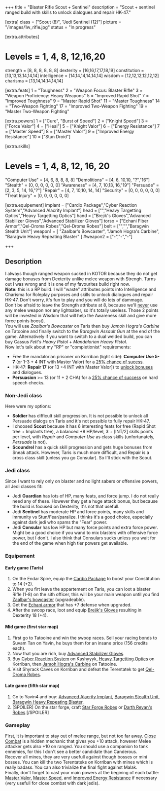 +++
title       = "Blaster Rifle Scout + Sentinel"
description = "Scout + sentinel ranged build with skills to unlock dialogues and repair HK-47."

[extra]
class       = ["Scout (8)", "Jedi Sentinel (12)"]
picture     = "/images/1w_rifle.jpg"
status      = "In progress"

  [extra.attributes]
  # Levels     =  1, 4, 8, 12,16,20
  strength     = [8, 8, 8, 8, 8, 8]
  dexterity    = [16,16,17,17,18,19]
  constitution = [13,13,13,14,14,14]
  intelligence = [14,14,14,14,14,14]
  wisdom       = [12,12,12,12,12,12]
  charisma     = [13,14,14,14,14,14]

  [extra.feats]
  1  = "Toughness"
  2  = "Weapon Focus: Blaster Rifle"
  3  = "Weapon Proficiency: Heavy Weapons"
  5  = "Improved Rapid Shot"
  7  = "Improved Toughness"
  9  = "Master Rapid Shot"
  11 = "Master Toughness"
  14 = "Two-Weapon Fighting"
  17 = "Improved Two-Weapon Fighting"
  19 = "Master Two-Weapon Fighting"

  [extra.powers]
  1  = ["Cure", "Burst of Speed"]
  2  = ["Knight Speed"]
  3  = ["Force Valor"]
  4  = ["Heal"]
  5  = ["Knight Valor"]
  6  = ["Energy Resistance"]
  7  = ["Master Speed"]
  8  = ["Master Valor"]
  9  = ["Improved Energy Resistance"]
  10 = ["Stun Droid"]

  [extra.skills]
  # Levels        =  1, 4, 8, 12, 16, 20
  "Computer Use"  = [4, 6, 8, 8,  8,  8]
  "Demolitions"   = [4, 6, 10,10, "?","16"]
  "Stealth"       = [0, 0, 0, 0,  0,  0]
  "Awareness"     = [4, 7, 10,13, 16,"19"]
  "Persuade"      = [2, 3, 5, 14, 16,"?"]
  "Repair"        = [4, 7, 10,10, 14, 14]
  "Security"      = [0, 0, 0, 0,  0, 0]
  "Treat Injury"  = [0, 0, 0, 0,  0, 0]

  [extra.equipement]
  implant   = ["Cardio Package","Cyber Reaction System","Advanced Alacrity Implant"]
  head      = ["","Heavy Targetting Optics","Heavy Targetting Optics"]
  hand      = ["Brejik's Gloves","Advanced Stabilizer Gloves","Advanced Stabilizer Gloves"]
  torso     = ["Echani Fiber Armor","Qel-Droma Robes","Qel-Droma Robes"]
  belt      = ["","","Baragwin Stealth Unit"]
  weapon1   = [
    "Zaalbar's Bowcaster",
    "Jamoh Hogra's Carbine",
    "Baragwin Heavy Repeating Blaster"
    ]
  #weapon2   = ["-","-","-"]

+++

<h2 class="title">Description</h2>

<div class="block">I always though ranged weapon sucked in KOTOR because they do not get damage bonuses from Dexterity unlike melee weapon with Strengh. Turns out I was wrong and it is one of my favourites build right now. </div>

<article class="message is-warning">
  <div class="message-body">
    <strong>Note:</strong> this is a RP build. I will "waste" attributes points into Intelligence and Charisma for Roleplay purposes and skills to unlock dialogues and repair HK-47. Don't worry, it's fun to play and you will do lots of dammage.
  </div>
</article>

<div class="block">Don't be afraid to leave the Strength attribute at 8, because we'll <u>never</u> use any melee weapon nor any lightsaber, so it's totally useless. Those 2 points will be invested in Wisdom that will help the Awareness skill and give more force points boost).</div>

<div class="block">You will use <em>Zaalbar's Bowcaster</em> on Taris then buy <em>Jamoh Hogra's Carbine</em> on Tatooine and finally switch to the <em>Baragwin Assault Gun</em> at the end of the game. Alternatively if you want to switch to a dual welded build, you can buy Cassus <em>Fett's Heavy Pistol</em> + <em>Mandalorian Heavy Pistol</em>.
</div>

<div class="block">Now let's talk about my "RP" or "completionist" requirements:
  <ul>
    <li>Free the mandalorian prisoner on Korriban (light side): <strong>Computer Use 5-7</strong> (or 1-3 + 4 INT with Master Valor) for a <a href="https://strategywiki.org/wiki/Star_Wars:_Knights_of_the_Old_Republic/Sith_Academy#Mandalorian_Weapons_Cache">25% chance of sucess</a>.</li>
    <li>HK-47: <strong>Repair 17</strong> (or 13 +4 INT with Master Valor]) to <a href="https://strategywiki.org/wiki/Star_Wars:_Knights_of_the_Old_Republic/HK-47#Repairs">unlock bonuses</a> and dialogues.</li>
    <li><strong>Persuasion</strong> >= 13 (or 11 + 2 CHA) for a <a href="https://strategywiki.org/wiki/Star_Wars:_Knights_of_the_Old_Republic/Skills#Persuade">25% chance of success</a> on hard speech checks.</li>
  </ul>
</div>

<h3 class="title is-4">Non-Jedi class</h3>

<div class="block">
Here were my options:
<ul>
  <li><strong>Soldier</strong> has difficult skill progression. It is not possible to unlock all Persuade dialogs on Taris and it's not possible to fully repair HK-47.</li>
  <li>I choosed <strong>Scout</strong> because it has 6 interesting feats for free (Rapid Shot tree + Implants tree), a balanced +8 HP/level, 3 + [INT/2] skills points per level, with <em>Repair</em> and <em>Computer Use</em> as class skills (unfortunately, <em>Persuade</em> is not).</li>
  <li><strong>Scoundrel</strong> has a quick skill progression and gets huge bonuses from Sneak attack. However, Taris is much more difficult, and Repair is a cross class skill (unless you go Consular). So I'll stick with the Scout.</li>
</ul>
</div>

<h3 class="title is-4">Jedi class</h3>

<div class="block">
Since I want to rely only on blaster and no light sabers or offensive powers, all Jedi classes fit:
<ul>
  <li>Jedi <strong>Guardian</strong> has lots of HP, many feats, and force jump. I do not really need any of these. However they get a huge attack bonus, but because the build is focused on Dexterity, it's not that usefull.</li>

  <li>Jedi <strong>Sentinel</strong> has moderate HP and force points, many skills and immunity vs Stun/Fear/paralize. I thinks it's a good choice, especially against dark jedi who spams the "Fear" power.</li>

  <li>Jedi <strong>Consular</strong> has low HP but many force points and extra force power. Might be a good choice if you wand to mix blasters with offensive force power, but I don't. I also think that Consulars sucks unless you wait for the end of the game when high tier powers get available.</li>
</ul>
</div>

<h3 class="title is-4">Equipement</h3>

<h4 class="title is-5">Early game (Taris)</h4>

<div class="block">
  <ol>
    <li>On the Endar Spire, equip the <a href="https://strategywiki.org/wiki/Star_Wars:_Knights_of_the_Old_Republic/Implants#Cardio_Package">Cardio Package</a> to boost your Constitution to 14 (+2).</li>
    <li>When you firt leave the appartement on Taris, you can loot a blaster Rifle (1-8) on the sith officer, this will be your main weapon until you find <a href="https://strategywiki.org/wiki/Star_Wars:_Knights_of_the_Old_Republic/Blaster_rifles#Zaalbar.27s_Bowcaster">Zaalbar's bowcaster</a> (upgradeable).</li>
    <li>Get the <a href="https://strategywiki.org/wiki/Star_Wars:_Knights_of_the_Old_Republic/Light_armor#Echani_Fiber_Armor">Echani armor</a> that has +7 defense when upgraded.</li>
    <li>After the swoop race, loot and equip <a href="https://strategywiki.org/wiki/Star_Wars:_Knights_of_the_Old_Republic/Hands#Brejik.27s_Gloves">Brejik's Gloves</a> resulting in Dexterity 18 (+4).</li>
  </ol>
</div>

<h4 class="title is-5">Mid game (first star map)</h4>

<div class="block">
  <ol>
    <li>First go to Tatooine and win the swoop races. Sell your racing bonds to Suvam Tan on Yavin, he buys them for an insane price (156 credits each).</li>
    <li>Now that you are rich, buy <a href="https://strategywiki.org/wiki/Star_Wars:_Knights_of_the_Old_Republic/Hands#Advanced_Stabilizer_Gloves">Advanced Stabilizer Gloves</a>.</li>
    <li>Buy <a href="https://strategywiki.org/wiki/Star_Wars:_Knights_of_the_Old_Republic/Implants#Cyber_Reaction_System">Cyber Reaction System</a> on Kashyyyk, <a href="https://strategywiki.org/wiki/Star_Wars:_Knights_of_the_Old_Republic/Head#Heavy_Targetting_Optics">Heavy Targetting Optics</a> on Korriban, then <a href="https://strategywiki.org/wiki/Star_Wars:_Knights_of_the_Old_Republic/Blaster_rifles#Jamoh_Hogra.27s_Carbine">Jamoh Hogra's Carbine</a> on Tatooine.</li>
    <li>Visit Shyrack Caves on Korriban and defeat the Terentatek to get <a href="https://strategywiki.org/wiki/Star_Wars:_Knights_of_the_Old_Republic/Robes#Qel-Droma_Robes">Qel-Droma Robes</a>.</li>
  </ol>
</div>

<h4 class="title is-5">Late game (fifth star map)</h4>

<div class="block">
  <ol>
    <li>Go to Yavin4 and buy: <a href="https://strategywiki.org/wiki/Star_Wars:_Knights_of_the_Old_Republic/Implants#Advanced_Alacrity_Implant">Advanced Alacrity Implant</a>, <a href="https://strategywiki.org/wiki/Star_Wars:_Knights_of_the_Old_Republic/Belts#Baragwin_Stealth_Unit">Baragwin Stealth Unit</a>, <a href="https://strategywiki.org/wiki/Star_Wars:_Knights_of_the_Old_Republic/Heavy_weapons#Baragwin_Heavy_Repeating_Blaster">Baragwin Heavy Repeating Blaster</a>.</li>
    <li>[SPOILER] On the star forge, craft <a href="https://strategywiki.org/wiki/Star_Wars:_Knights_of_the_Old_Republic/Robes#Star_Forge_Robes">Star Forge Robes</a> or <a href="https://strategywiki.org/wiki/Star_Wars:_Knights_of_the_Old_Republic/Robes#Darth_Revan.27s_Robes">Darth Revan's Robes</a>.[/SPOILER]</li>
  </ol>
</div>

<h3 class="title is-4">Gameplay</h3>

<div class="block">First, it is important to stay out of melee range, but not too far away. <a href="https://strategywiki.org/wiki/Star_Wars:_Knights_of_the_Old_Republic/Combat#Ranged">Close Combat</a> is a hidden mechanic that gives you +10 attack, however Melee attacker gets also +10 on ranged. You should use a companion to tank ennemies, for this I don't see a better candidate than Canderous.</div>

<div class="block">Recover all mines, they are very usefull against though bosses or mini bosses. You can kill the two Terentateks on Korriban with mines which is really badass. You can also trivialize the final fight against Malak.</div>

<div class="block">Finally, don't forget to cast your main powers at the begining of each battle: <a href="https://strategywiki.org/wiki/Star_Wars:_Knights_of_the_Old_Republic/Force_powers#Force_Valor">Master Valor</a>, <a href="https://strategywiki.org/wiki/Star_Wars:_Knights_of_the_Old_Republic/Force_powers#Burst_of_Speed">Master Speed</a>, and <a href="https://strategywiki.org/wiki/Star_Wars:_Knights_of_the_Old_Republic/Force_powers#Energy_Resistance">Improved Energy Resistance</a> if necessary (very usefull for close combat with dark jedis).</div>